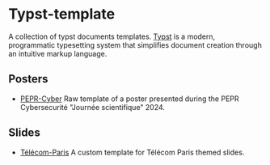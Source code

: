 # Typst-template

A collection of typst documents templates. [Typst](https://typst.app/docs/) is a modern, programmatic typesetting system that simplifies document creation through an intuitive markup language. 

## Posters 
- [PEPR-Cyber](./posters/PEPR-Cyber/result/PEPR-cyber-poster.pdf) Raw template of a poster presented during the PEPR Cybersecurité "Journée scientifique" 2024.

## Slides  
- [Télécom-Paris](./slides/custom-telecom-paris-template/result/tp-slides.pdf) A custom template for Télécom Paris themed slides.

